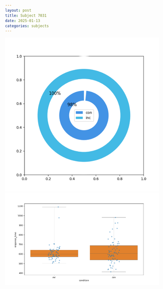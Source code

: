 ```yaml
---
layout: post
title: Subject 7031
date: 2025-01-13
categories: subjects
---
```


![](data/7031/run-26/7031_accuracy_by_condition.png)
![](data/7031/run-26/7031_rt.png)
